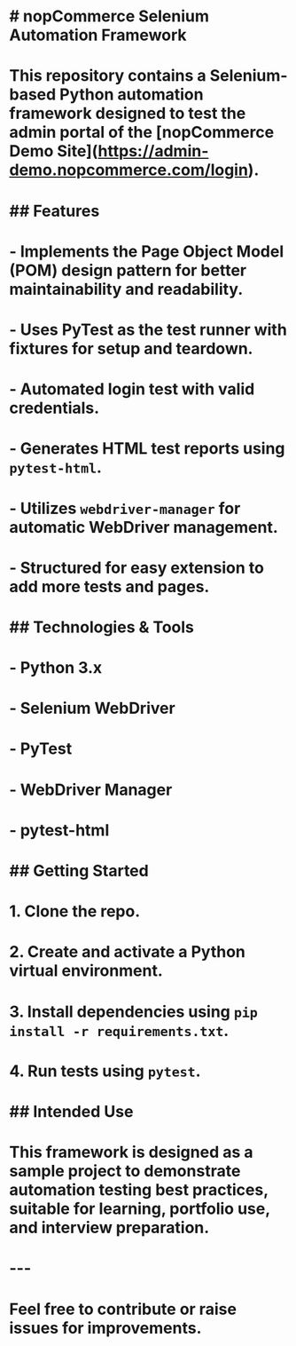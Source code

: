 # \# nopCommerce Selenium Automation Framework

# 

# This repository contains a Selenium-based Python automation framework designed to test the admin portal of the \[nopCommerce Demo Site](https://admin-demo.nopcommerce.com/login).

# 

# \## Features

# \- Implements the Page Object Model (POM) design pattern for better maintainability and readability.

# \- Uses PyTest as the test runner with fixtures for setup and teardown.

# \- Automated login test with valid credentials.

# \- Generates HTML test reports using `pytest-html`.

# \- Utilizes `webdriver-manager` for automatic WebDriver management.

# \- Structured for easy extension to add more tests and pages.

# 

# \## Technologies \& Tools

# \- Python 3.x

# \- Selenium WebDriver

# \- PyTest

# \- WebDriver Manager

# \- pytest-html

# 

# \## Getting Started

# 1\. Clone the repo.

# 2\. Create and activate a Python virtual environment.

# 3\. Install dependencies using `pip install -r requirements.txt`.

# 4\. Run tests using `pytest`.

# 

# \## Intended Use

# This framework is designed as a sample project to demonstrate automation testing best practices, suitable for learning, portfolio use, and interview preparation.

# 

# ---

# 

# Feel free to contribute or raise issues for improvements.

# 

